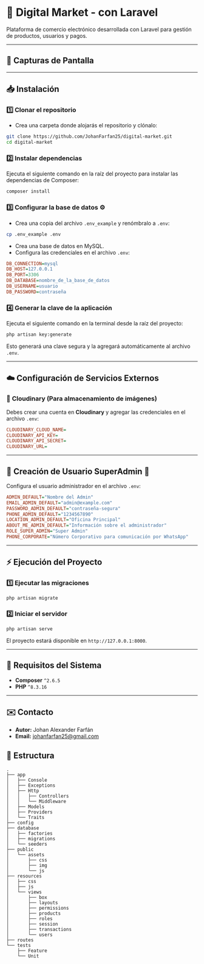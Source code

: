 # 🚀 Digital Market - con Laravel

Plataforma de comercio electrónico desarrollada con Laravel para gestión de productos, usuarios y pagos.

---

## 📸 Capturas de Pantalla



---

## 📥 Instalación

### 1️⃣ Clonar el repositorio

- Crea una carpeta donde alojarás el repositorio y clónalo:

```bash
git clone https://github.com/JohanFarfan25/digital-market.git
cd digital-market
```

### 2️⃣ Instalar dependencias

Ejecuta el siguiente comando en la raíz del proyecto para instalar las dependencias de Composer:

```bash
composer install
```

### 3️⃣ Configurar la base de datos ⚙️

- Crea una copia del archivo `.env_example` y renómbralo a `.env`:

```bash
cp .env_example .env
```

- Crea una base de datos en MySQL.
- Configura las credenciales en el archivo `.env`:

```ini
DB_CONNECTION=mysql
DB_HOST=127.0.0.1
DB_PORT=3306
DB_DATABASE=nombre_de_la_base_de_datos
DB_USERNAME=usuario
DB_PASSWORD=contraseña
```

### 4️⃣ Generar la clave de la aplicación

Ejecuta el siguiente comando en la terminal desde la raíz del proyecto:

```bash
php artisan key:generate
```

Esto generará una clave segura y la agregará automáticamente al archivo `.env`.

---

## ☁️ Configuración de Servicios Externos

### 🔹 **Cloudinary** (Para almacenamiento de imágenes)

Debes crear una cuenta en **Cloudinary** y agregar las credenciales en el archivo `.env`:

```ini
CLOUDINARY_CLOUD_NAME=
CLOUDINARY_API_KEY=
CLOUDINARY_API_SECRET=
CLOUDINARY_URL=
```

---

## 👤 Creación de Usuario SuperAdmin 👑

Configura el usuario administrador en el archivo `.env`:

```ini
ADMIN_DEFAULT="Nombre del Admin"
EMAIL_ADMIN_DEFAULT="admin@example.com"
PASSWORD_ADMIN_DEFAULT="contraseña-segura"
PHONE_ADMIN_DEFAULT="1234567890"
LOCATION_ADMIN_DEFAULT="Oficina Principal"
ABOUT_ME_ADMIN_DEFAULT="Información sobre el administrador"
ROLE_SUPER_ADMIN="Super Admin"
PHONE_CORPORATE="Número Corporativo para comunicación por WhatsApp"
```

---

## ⚡ Ejecución del Proyecto 

### 1️⃣ Ejecutar las migraciones 

```bash
php artisan migrate
```

### 2️⃣ Iniciar el servidor

```bash
php artisan serve
```

El proyecto estará disponible en `http://127.0.0.1:8000`.

---

## 🔧 Requisitos del Sistema

- **Composer** `^2.6.5`
- **PHP** `^8.3.16`

---


## ✉️ Contacto
- **Autor:** Johan Alexander Farfán 
- **Email:** johanfarfan25@gmail.com

## 📂 Estructura

```
.
├── app
│   ├── Console
│   ├── Exceptions
│   ├── Http
│   │   ├── Controllers
│   │   └── Middleware
│   ├── Models
│   ├── Providers
│   └── Traits
├── config
├── database
│   ├── factories
│   ├── migrations
│   └── seeders
├── public
│   └── assets
│       ├── css
│       ├── img
│       └── js
├── resources
│   ├── css
│   ├── js
│   └── views
│       ├── box
│       ├── layouts
│       ├── permissions
│       ├── products
│       ├── roles
│       ├── session
│       ├── transactions
│       └── users
├── routes
└── tests
    ├── Feature
    └── Unit
```
